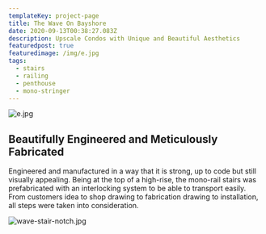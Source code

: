 ```yaml
---
templateKey: project-page
title: The Wave On Bayshore
date: 2020-09-13T00:38:27.083Z
description: Upscale Condos with Unique and Beautiful Aesthetics
featuredpost: true
featuredimage: /img/e.jpg
tags:
  - stairs
  - railing
  - penthouse
  - mono-stringer
---
```

![e.jpg](/img/e.jpg "The Wave")

## Beautifully Engineered and Meticulously Fabricated
Engineered and manufactured in a way that it is strong, up to code but still visually appealing. Being at the top of a high-rise, the mono-rail stairs was prefabricated with an interlocking system to be able to transport easily. From customers idea to shop drawing to fabrication drawing to installation, all steps were taken into consideration.

![wave-stair-notch.jpg](/img/wave-stair-notch.jpg "The Wave")
